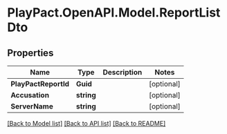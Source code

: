 # PlayPact.OpenAPI.Model.ReportListDto

## Properties

Name | Type | Description | Notes
------------ | ------------- | ------------- | -------------
**PlayPactReportId** | **Guid** |  | [optional] 
**Accusation** | **string** |  | [optional] 
**ServerName** | **string** |  | [optional] 

[[Back to Model list]](../README.md#documentation-for-models) [[Back to API list]](../README.md#documentation-for-api-endpoints) [[Back to README]](../README.md)

